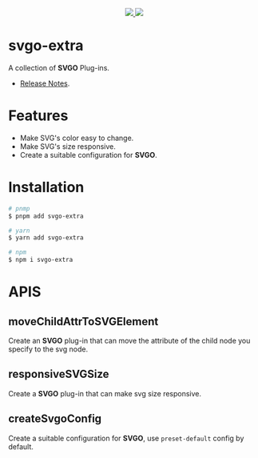 <p align="center">
  <a href="https://www.npmjs.org/package/svgo-extra">
    <img src="https://img.shields.io/npm/v/svgo-extra.svg">
  </a>
  <a href="https://npmcharts.com/compare/svgo-extra?minimal=true">
    <img src="https://img.shields.io/npm/dm/svgo-extra.svg">
  </a>
  <br>
</p>

# svgo-extra

A collection of **SVGO** Plug-ins.

- [Release Notes](./CHANGELOG.md).

# Features

- Make SVG's color easy to change.
- Make SVG's size responsive.
- Create a suitable configuration for **SVGO**.

# Installation

```bash
# pnmp
$ pnpm add svgo-extra

# yarn
$ yarn add svgo-extra

# npm
$ npm i svgo-extra
```

# APIS

## moveChildAttrToSVGElement

Create an **SVGO** plug-in that can move the attribute of the child node you specify to the svg node.

## responsiveSVGSize

Create a **SVGO** plug-in that can make svg size responsive.

## createSvgoConfig

Create a suitable configuration for **SVGO**, use `preset-default` config by default.



